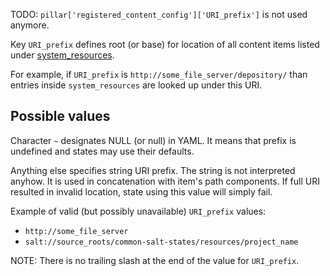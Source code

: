 
TODO: `pillar['registered_content_config']['URI_prefix']` is not used anymore.

Key `URI_prefix` defines root (or base) for location of all content items
listed under [system_resources][].

For example, if `URI_prefix` is `http://some_file_server/depository/`
than entries inside `system_resources` are looked up under this URI.

## Possible values ##

Character `~` designates NULL (or null) in YAML. It means that prefix is
undefined and states may use their defaults.

Anything else specifies string URI prefix. The string is not interpreted
anyhow. It is used in concatenation with item's path components. If full
URI resulted in invalid location, state using this value will simply fail.

Example of valid (but possibly unavailable) `URI_prefix` values:
* `http://some_file_server`
* `salt://source_roots/common-salt-states/resources/project_name`

NOTE: There is no trailing slash at the end of the value for `URI_prefix`.

[system_resources]: /docs/pillars/common/system_resources/readme.md

